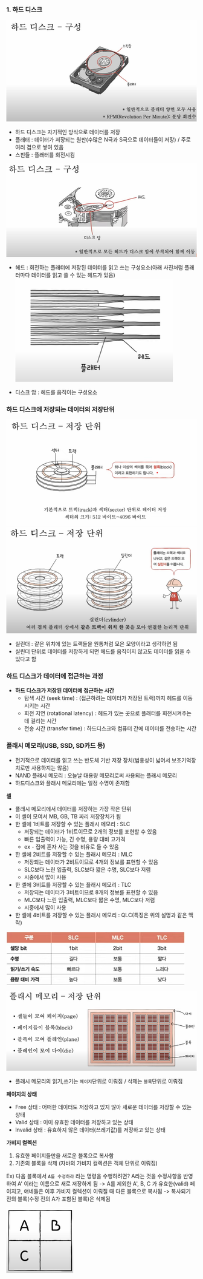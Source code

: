 ### 1. 하드 디스크
![](../../README_resources/Pasted%20image%2020240310131051.png)

- 하드 디스크는 자기적인 방식으로 데이터를 저장
- 플래터 : 데이터가 저장되는 원판(수많은 N극과 S극으로 데이터들이 저장) / 주로 여러 겹으로 쌓여 있음
- 스핀들 : 플래터를 회전시킴

![](../../README_resources/Pasted%20image%2020240310132150.png)

- 헤드 : 회전하는 플래터에 저장된 데이터를 읽고 쓰는 구성요소(아래 사진처럼 플래터마다 데이터를 읽고 쓸 수 있는 헤드가 있음)
![](../../README_resources/Pasted%20image%2020240310132953.png)

- 디스크 암 : 헤드를 움직이는 구성요소

### 하드 디스크에 저장되는 데이터의 저장단위

![](../../README_resources/Pasted%20image%2020240310151059.png)
![](../../README_resources/Pasted%20image%2020240310151213.png)

- 실린더 : 같은 위치에 있는 트랙들을 원통처럼 모은 모양이라고 생각하면 됨
- 실린더 단위로 데이터를 저장하게 되면 헤드를 움직이지 않고도 데이터를 읽을 수 있다고 함
### 하드 디스크가 데이터에 접근하는 과정
- **하드 디스크가 저장된 데이터에 접근하는 시간**
	- 탐색 시간 (seek time) : (접근하려는 데이터가 저장된 트랙)까지 헤드를 이동시키는 시간
	- 회전 지연 (rotational latency) : 헤드가 있는 곳으로 플래터를 회전시켜주는 데 걸리는 시간
	- 전송 시간 (transfer time) : 하드디스크와 컴퓨터 간에 데이터를 전송하는 시간

### 플래시 메모리(USB, SSD, SD카드 등)
- 전기적으로 데이터를 읽고 쓰는 반도체 기반 저장 장치(범용성이 넓어서 보조기억장치로만 사용하지는 않음)
- NAND 플래시 메모리 : 오늘날 대용량 메모리로써 사용되는 플래시 메모리
- 하드디스크와 플래시 메모리에는 일정 수명이 존재함

**셀**
- 플래시 메모리에서 데이터를 저장하는 가장 작은 단위
- 이 셀이 모여서 MB, GB, TB 짜리 저장장치가 됨
- 한 셀에 1비트를 저장할 수 있는 플래시 메모리 : SLC
	- 저장되는 데이터가 1비트이므로 2개의 정보를 표현할 수 있음
	- 빠른 입출력이 가능, 긴 수명, 용량 대비 고가격
	- ex - 집에 혼자 사는 것을 비유로 들 수 있음
- 한 셀에 2비트를 저장할 수 있는 플래시 메모리 : MLC
	- 저장되는 데이터가 2비트이므로 4개의 정보를 표현할 수 있음
	- SLC보다 느린 입출력, SLC보다 짧은 수명, SLC보다 저렴
	- 시중에서 많이 사용
- 한 셀에 3비트를 저장할 수 있는 플래시 메모리 : TLC
	- 저장되는 데이터가 3비트이므로 8개의 정보를 표현할 수 있음
	- MLC보다 느린 입출력, MLC보다 짧은 수명, MLC보다 저렴
	- 시중에서 많이 사용
- 한 셀에 4비트를 저장할 수 있는 플래시 메모리 : QLC(특징은 위의 설명과 같은 맥락)

![](../../README_resources/Pasted%20image%2020240310154508.png)

![](../../README_resources/Pasted%20image%2020240310154644.png)

- 플래시 메모리의 읽기,쓰기는 `페이지`단위로 이뤄짐 / 삭제는 `블록`단위로 이뤄짐

**페이지의 상태**
- Free 상태 : 어떠한 데이터도 저장하고 있지 않아 새로운 데이터를 저장할 수 있는 상태
- Valid 상태 :  이미 유효한 데이터를 저장하고 있는 상태
- Invalid 상태 : 유효하지 않은 데이터(쓰레기값)를 저장하고 있는 상태

**가비지 컬렉션**
1. 유효한 페이지들만을 새로운 블록으로 복사함
2. 기존의 블록을 삭제
(자바의 가비지 컬렉션은 객체 단위로 이뤄짐)

Ex) 다음 블록에서 `A를 수정하라` 라는 명령을 수행하려면?
A라는 것을 수정사항을 반영하여 A' 이라는 이름으로 새로 저장하게 됨
-> A를 제외한 A', B, C 가 유효한(valid) 페이지고, 얘네들은 이후 가비지 컬렉션이 이뤄질 때 다른 블록으로 복사됨
-> 복사되기 전의 블록(수정 전의 A가 포함된 블록)은 삭제됨

![](../../README_resources/Pasted%20image%2020240310155548.png)
